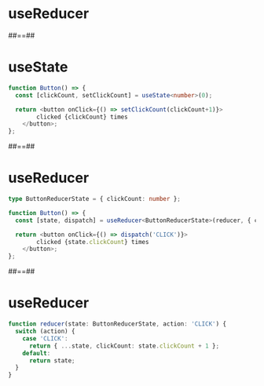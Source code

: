 <!-- .slide: class="transition bg-pink" -->

# useReducer

##==##

<!-- .slide: class="with-code" -->

# useState

```typescript
function Button() => {
  const [clickCount, setClickCount] = useState<number>(0);

  return <button onClick={() => setClickCount(clickCount+1)}>
        clicked {clickCount} times
    </button>;
};
```

<!-- .element: class="big-code" -->

##==##

<!-- .slide: class="with-code" -->

# useReducer

```typescript
type ButtonReducerState = { clickCount: number };

function Button() => {
  const [state, dispatch] = useReducer<ButtonReducerState>(reducer, { clickCount: 0 });

  return <button onClick={() => dispatch('CLICK')}>
        clicked {state.clickCount} times
    </button>;
};
```

<!-- .element: class="big-code" -->

##==##

<!-- .slide: class="with-code" -->

# useReducer

```typescript
function reducer(state: ButtonReducerState, action: 'CLICK') {
  switch (action) {
    case 'CLICK':
      return { ...state, clickCount: state.clickCount + 1 };
    default:
      return state;
  }
}
```

<!-- .element: class="big-code" -->
